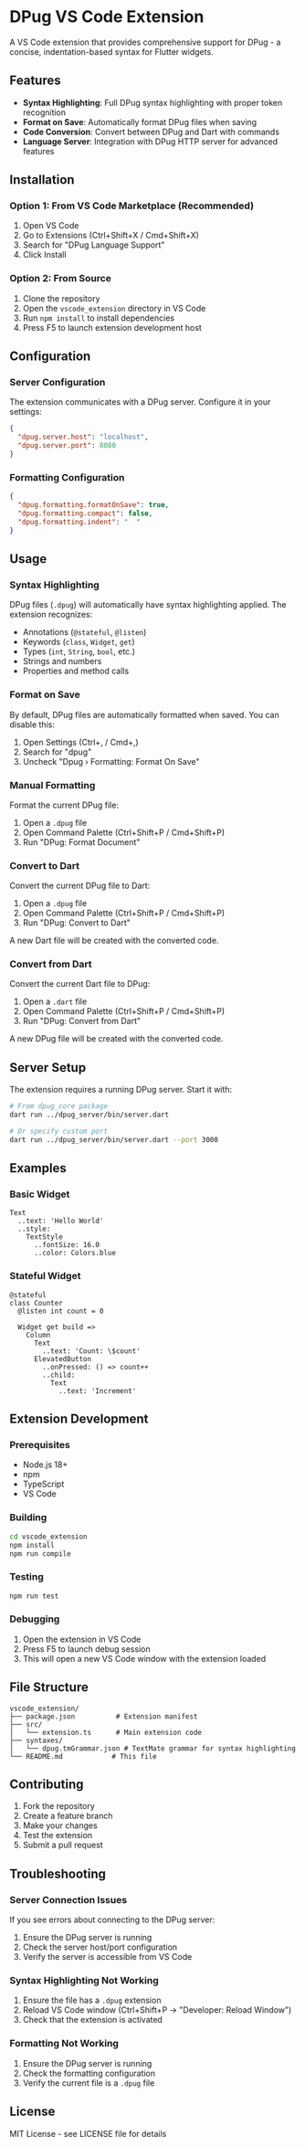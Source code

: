 # DPug VS Code Extension

A VS Code extension that provides comprehensive support for DPug - a concise, indentation-based syntax for Flutter widgets.

## Features

- **Syntax Highlighting**: Full DPug syntax highlighting with proper token recognition
- **Format on Save**: Automatically format DPug files when saving
- **Code Conversion**: Convert between DPug and Dart with commands
- **Language Server**: Integration with DPug HTTP server for advanced features

## Installation

### Option 1: From VS Code Marketplace (Recommended)

1. Open VS Code
2. Go to Extensions (Ctrl+Shift+X / Cmd+Shift+X)
3. Search for "DPug Language Support"
4. Click Install

### Option 2: From Source

1. Clone the repository
2. Open the `vscode_extension` directory in VS Code
3. Run `npm install` to install dependencies
4. Press F5 to launch extension development host

## Configuration

### Server Configuration

The extension communicates with a DPug server. Configure it in your settings:

```json
{
  "dpug.server.host": "localhost",
  "dpug.server.port": 8080
}
```

### Formatting Configuration

```json
{
  "dpug.formatting.formatOnSave": true,
  "dpug.formatting.compact": false,
  "dpug.formatting.indent": "  "
}
```

## Usage

### Syntax Highlighting

DPug files (`.dpug`) will automatically have syntax highlighting applied. The extension recognizes:

- Annotations (`@stateful`, `@listen`)
- Keywords (`class`, `Widget`, `get`)
- Types (`int`, `String`, `bool`, etc.)
- Strings and numbers
- Properties and method calls

### Format on Save

By default, DPug files are automatically formatted when saved. You can disable this:

1. Open Settings (Ctrl+, / Cmd+,)
2. Search for "dpug"
3. Uncheck "Dpug › Formatting: Format On Save"

### Manual Formatting

Format the current DPug file:

1. Open a `.dpug` file
2. Open Command Palette (Ctrl+Shift+P / Cmd+Shift+P)
3. Run "DPug: Format Document"

### Convert to Dart

Convert the current DPug file to Dart:

1. Open a `.dpug` file
2. Open Command Palette (Ctrl+Shift+P / Cmd+Shift+P)
3. Run "DPug: Convert to Dart"

A new Dart file will be created with the converted code.

### Convert from Dart

Convert the current Dart file to DPug:

1. Open a `.dart` file
2. Open Command Palette (Ctrl+Shift+P / Cmd+Shift+P)
3. Run "DPug: Convert from Dart"

A new DPug file will be created with the converted code.

## Server Setup

The extension requires a running DPug server. Start it with:

```bash
# From dpug_core package
dart run ../dpug_server/bin/server.dart

# Or specify custom port
dart run ../dpug_server/bin/server.dart --port 3000
```

## Examples

### Basic Widget

```dpug
Text
  ..text: 'Hello World'
  ..style:
    TextStyle
      ..fontSize: 16.0
      ..color: Colors.blue
```

### Stateful Widget

```dpug
@stateful
class Counter
  @listen int count = 0

  Widget get build =>
    Column
      Text
        ..text: 'Count: \$count'
      ElevatedButton
        ..onPressed: () => count++
        ..child:
          Text
            ..text: 'Increment'
```

## Extension Development

### Prerequisites

- Node.js 18+
- npm
- TypeScript
- VS Code

### Building

```bash
cd vscode_extension
npm install
npm run compile
```

### Testing

```bash
npm run test
```

### Debugging

1. Open the extension in VS Code
2. Press F5 to launch debug session
3. This will open a new VS Code window with the extension loaded

## File Structure

```
vscode_extension/
├── package.json          # Extension manifest
├── src/
│   └── extension.ts      # Main extension code
├── syntaxes/
│   └── dpug.tmGrammar.json # TextMate grammar for syntax highlighting
└── README.md            # This file
```

## Contributing

1. Fork the repository
2. Create a feature branch
3. Make your changes
4. Test the extension
5. Submit a pull request

## Troubleshooting

### Server Connection Issues

If you see errors about connecting to the DPug server:

1. Ensure the DPug server is running
2. Check the server host/port configuration
3. Verify the server is accessible from VS Code

### Syntax Highlighting Not Working

1. Ensure the file has a `.dpug` extension
2. Reload VS Code window (Ctrl+Shift+P → "Developer: Reload Window")
3. Check that the extension is activated

### Formatting Not Working

1. Ensure the DPug server is running
2. Check the formatting configuration
3. Verify the current file is a `.dpug` file

## License

MIT License - see LICENSE file for details
